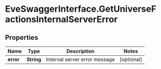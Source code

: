 # EveSwaggerInterface.GetUniverseFactionsInternalServerError

## Properties
Name | Type | Description | Notes
------------ | ------------- | ------------- | -------------
**error** | **String** | Internal server error message | [optional] 



